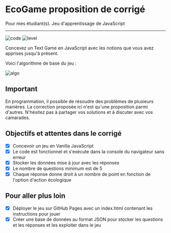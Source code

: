 # EcoGame proposition de corrigé

Pour mes étudiant(s). Jeu d'apprentissage de JavaScript

---

![code](https://sosdevtips.b-cdn.net/github-badges/DEBUTANT.svg) ![level](https://sosdevtips.b-cdn.net/github-badges/JAVASCRIPT.svg)


Concevez un Text Game en JavaScript avec les notions que vous avez apprises jusqu'à présent.

Voici l'algorithme de base du jeu :

![algo](https://github.com/Jensone/ecoGame/raw/main/assets/img/algorithme.png)

## Important

En programmation, il possible de résoudre des problèmes de plusieurs manières. La correction proposée ici n'est qu'une proposition parmi d'autres. N'hésitez pas à partager vos solutions et à discuter avec vos camarades.

## Objectifs et attentes dans le corrigé

- [x] Concevoir un jeu en Vanilla JavaScript
- [x] Le code est fonctionnel et s'exécute dans la console du navigateur sans erreur
- [x] Stocker les données mise à jour avec les réponses
- [x] Le nombre de questions minimum est de 5
- [x] Chaque réponse donne droit à un nombre de point en fonction de l'option d'action écologique

## Pour aller plus loin

- [x] Déployer le jeu sur GitHub Pages avec un index.html contenant les instructions pour jouer
- [x] Créer une base de données au format JSON pour stocker les questions et les réponses et les exploiter dans le jeu
